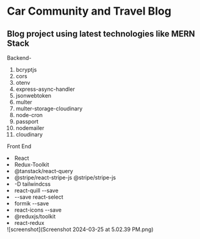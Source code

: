
<H1> Car Community and Travel Blog</H1> 

<h2>Blog project using latest technologies like MERN Stack</h2>
Backend-

<ol>
  <li>bcryptjs</li>
  <li>cors</li>
  <li>otenv</li>
<li>express-async-handler</li>
<li>jsonwebtoken</li>
<li>multer</li>
<li>multer-storage-cloudinary</li>
<li>node-cron</li>
<li>passport</li>
<li>nodemailer</li>
<li>cloudinary</li>
</ol>

Front End
<li> React</li>
<li>Redux-Toolkit</li>
<li> @tanstack/react-query</li>
<li> @stripe/react-stripe-js @stripe/stripe-js </li>
<li>-D tailwindcss </li>
<li>react-quill --save </li>
<li>--save react-select</li>
<li> formik --save</li>
<li> react-icons --save</li>
<li> @reduxjs/toolkit</li>
<li> react-redux</li>
![screenshot](Screenshot 2024-03-25 at 5.02.39 PM.png)
